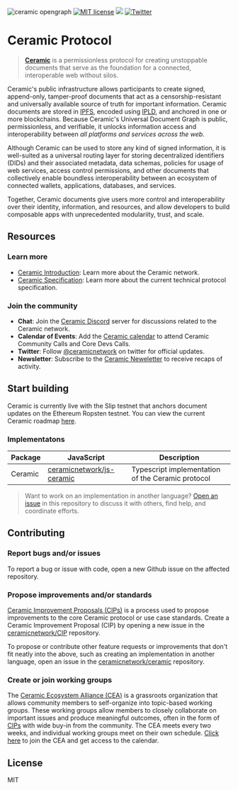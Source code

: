 ![ceramic opengraph](https://uploads-ssl.webflow.com/5e4b58d7f08158ece0209bbd/5e62a54c0e45bd7b2ef53d25_OpenGraphCeramic.png)
[![MIT license](https://img.shields.io/badge/License-MIT-blue.svg)](https://lbesson.mit-license.org/)
[![](https://img.shields.io/badge/Chat%20on-Discord-orange.svg?style=flat)](https://discord.gg/6VRZpGP)
[![Twitter](https://img.shields.io/twitter/follow/ceramicnetwork?label=Follow&style=social)](https://twitter.com/ceramicnetwork) 


# Ceramic Protocol
> [**Ceramic**](http://ceramic.network) is a permissionless protocol for creating unstoppable documents that serve as the foundation for a connected, interoperable web without silos. 

Ceramic's public infrastructure allows participants to create signed, append-only, tamper-proof documents that act as a censorship-resistant and universally available source of truth for important information. Ceramic documents are stored in [IPFS](https://github.com/ipfs/ipfs), encoded using [IPLD](https://github.com/ipld/ipld), and anchored in one or more blockchains. Because Ceramic's Universal Document Graph is public, permissionless, and verifiable, it unlocks information access and interoperability between *all platforms and services across the web*.

Although Ceramic can be used to store any kind of signed information, it is well-suited as a universal routing layer for storing decentralized identifiers (DIDs) and their associated metadata, data schemas, policies for usage of web services, access control permissions, and other documents that collectively enable boundless interoperability between an ecosystem of connected wallets, applications, databases, and services.

Together, Ceramic documents give users more control and interoperability over their identity, information, and resources, and allow developers to build composable apps with unprecedented modulariity, trust, and scale.

## Resources

### Learn more

- [Ceramic Introduction](https://github.com/ceramicnetwork/ceramic/blob/master/OVERVIEW.md): Learn more about the Ceramic network.
- [Ceramic Specification](https://github.com/ceramicnetwork/specs): Learn more about the current technical protocol specification.

### Join the community

- **Chat**: Join the [Ceramic Discord](https://discord.gg/6VRZpGP) server for discussions related to the Ceramic network.
- **Calendar of Events**: Add the [Ceramic calendar](https://calendar.google.com/calendar/b/3?cid=Y2VyYW1pYy5uZXR3b3JrX3JsNzFrcXZtNzE4ZGY4aWk2cDZzanNmbDdjQGdyb3VwLmNhbGVuZGFyLmdvb2dsZS5jb20) to attend Ceramic Community Calls and Core Devs Calls.
- **Twitter**: Follow [@ceramicnetwork](http://twitter.com/ceramicnetwork) on twitter for official updates.
- **Newsletter**: Subscribe to the [Ceramic Neweletter](http://ceramic.network) to receive recaps of activity.

## Start building

Ceramic is currently live with the Slip testnet that anchors document updates on the Ethereum Ropsten testnet. You can view the current Ceramic roadmap [here](https://github.com/ceramicnetwork/ceramic/issues/19).

### Implementatons

| Package | JavaScript | Description |
| ------- | ---------- | ----------- |
| Ceramic | [ceramicnetwork/js-ceramic](https://github.com/ceramicnetwork/js-ceramic) | Typescript implementation of the Ceramic protocol |

> Want to work on an implementation in another language? [Open an issue](https://github.com/ceramicnetwork/ceramic/issues) in this repository to discuss it with others, find help, and coordinate efforts.

## Contributing

### Report bugs and/or issues

To report a bug or issue with code, open a new Github issue on the affected repository.

### Propose improvements and/or standards 

[Ceramic Improvement Proposals (CIPs)](http://github.com/ceramicnetwork/cip) is a process used to propose improvements to the core Ceramic protocol or use case standards. Create a Ceramic Improvement Proposal (CIP) by opening a new issue in the [ceramicnetwork/CIP](https://github.com/ceramicnetwork/CIP/issues) repository.

To propose or contribute other feature requests or improvements that don't fit neatly into the above, such as creating an implementation in another language, open an issue in the [ceramicnetwork/ceramic](http://github.com/ceramicnetwork/ceramic/issues) repository.

### Create or join working groups

The [Ceramic Ecosystem Alliance (CEA)](http://github.com/ceramicnetwork/CEA) is a grassroots organization that allows community members to self-organize into topic-based working groups. These working groups allow members to closely collaborate on important issues and produce meaningful outcomes, often in the form of [CIPs](http://github.com/ceramicnetwork/CIP) with wide buy-in from the community. The CEA meets every two weeks, and individual working groups meet on their own schedule. [Click here](https://github.com/ceramicnetwork/CEA#join-the-cea) to join the CEA and get access to the calendar.

## License
MIT
